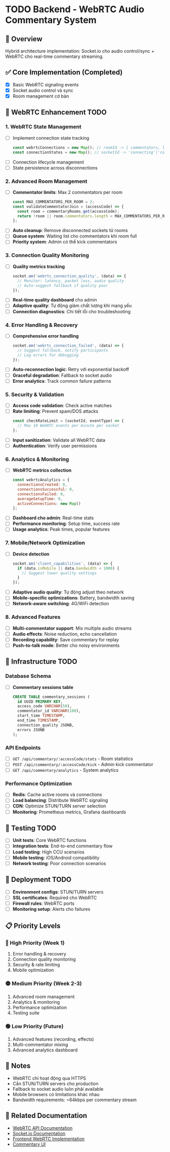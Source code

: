 # TODO Backend - WebRTC Audio Commentary System

## 🎯 Overview
Hybrid architecture implementation: Socket.io cho audio control/sync + WebRTC cho real-time commentary streaming.

## ✅ Core Implementation (Completed)
- [x] Basic WebRTC signaling events
- [x] Socket audio control và sync
- [x] Room management cơ bản

## 🚧 WebRTC Enhancement TODO

### 1. WebRTC State Management
- [ ] Implement connection state tracking
  ```javascript
  const webrtcConnections = new Map(); // roomId -> { commentators, listeners, connections }
  const connectionStates = new Map(); // socketId -> 'connecting'|'connected'|'disconnected'|'failed'
  ```
- [ ] Connection lifecycle management
- [ ] State persistence across disconnections

### 2. Advanced Room Management
- [ ] **Commentator limits**: Max 2 commentators per room
  ```javascript
  const MAX_COMMENTATORS_PER_ROOM = 2;
  const validateCommentatorJoin = (accessCode) => {
    const room = commentaryRooms.get(accessCode);
    return !room || room.commentators.length < MAX_COMMENTATORS_PER_ROOM;
  };
  ```
- [ ] **Auto cleanup**: Remove disconnected sockets từ rooms
- [ ] **Queue system**: Waiting list cho commentators khi room full
- [ ] **Priority system**: Admin có thể kick commentators

### 3. Connection Quality Monitoring
- [ ] **Quality metrics tracking**
  ```javascript
  socket.on('webrtc_connection_quality', (data) => {
    // Monitor: latency, packet loss, audio quality
    // Auto-suggest fallback if quality poor
  });
  ```
- [ ] **Real-time quality dashboard** cho admin
- [ ] **Adaptive quality**: Tự động giảm chất lượng khi mạng yếu
- [ ] **Connection diagnostics**: Chi tiết lỗi cho troubleshooting

### 4. Error Handling & Recovery
- [ ] **Comprehensive error handling**
  ```javascript
  socket.on('webrtc_connection_failed', (data) => {
    // Suggest fallback, notify participants
    // Log errors for debugging
  });
  ```
- [ ] **Auto-reconnection logic**: Retry với exponential backoff
- [ ] **Graceful degradation**: Fallback to socket audio
- [ ] **Error analytics**: Track common failure patterns

### 5. Security & Validation
- [ ] **Access code validation**: Check active matches
- [ ] **Rate limiting**: Prevent spam/DOS attacks
  ```javascript
  const checkRateLimit = (socketId, eventType) => {
    // Max 10 WebRTC events per minute per socket
  };
  ```
- [ ] **Input sanitization**: Validate all WebRTC data
- [ ] **Authentication**: Verify user permissions

### 6. Analytics & Monitoring
- [ ] **WebRTC metrics collection**
  ```javascript
  const webrtcAnalytics = {
    connectionsCreated: 0,
    connectionsSuccessful: 0,
    connectionsFailed: 0,
    averageSetupTime: 0,
    activeConnections: new Map()
  };
  ```
- [ ] **Dashboard cho admin**: Real-time stats
- [ ] **Performance monitoring**: Setup time, success rate
- [ ] **Usage analytics**: Peak times, popular features

### 7. Mobile/Network Optimization
- [ ] **Device detection**
  ```javascript
  socket.on('client_capabilities', (data) => {
    if (data.isMobile || data.bandwidth < 1000) {
      // Suggest lower quality settings
    }
  });
  ```
- [ ] **Adaptive audio quality**: Tự động adjust theo network
- [ ] **Mobile-specific optimizations**: Battery, bandwidth saving
- [ ] **Network-aware switching**: 4G/WiFi detection

### 8. Advanced Features
- [ ] **Multi-commentator support**: Mix multiple audio streams
- [ ] **Audio effects**: Noise reduction, echo cancellation
- [ ] **Recording capability**: Save commentary for replay
- [ ] **Push-to-talk mode**: Better cho noisy environments

## 🔧 Infrastructure TODO

### Database Schema
- [ ] **Commentary sessions table**
  ```sql
  CREATE TABLE commentary_sessions (
    id UUID PRIMARY KEY,
    access_code VARCHAR(50),
    commentator_id VARCHAR(100),
    start_time TIMESTAMP,
    end_time TIMESTAMP,
    connection_quality JSONB,
    errors JSONB
  );
  ```

### API Endpoints
- [ ] `GET /api/commentary/:accessCode/stats` - Room statistics
- [ ] `POST /api/commentary/:accessCode/kick` - Admin kick commentator
- [ ] `GET /api/commentary/analytics` - System analytics

### Performance Optimization
- [ ] **Redis**: Cache active rooms và connections
- [ ] **Load balancing**: Distribute WebRTC signaling
- [ ] **CDN**: Optimize STUN/TURN server selection
- [ ] **Monitoring**: Prometheus metrics, Grafana dashboards

## 📱 Testing TODO
- [ ] **Unit tests**: Core WebRTC functions
- [ ] **Integration tests**: End-to-end commentary flow
- [ ] **Load testing**: High CCU scenarios
- [ ] **Mobile testing**: iOS/Android compatibility
- [ ] **Network testing**: Poor connection scenarios

## 🚀 Deployment TODO
- [ ] **Environment configs**: STUN/TURN servers
- [ ] **SSL certificates**: Required cho WebRTC
- [ ] **Firewall rules**: WebRTC ports
- [ ] **Monitoring setup**: Alerts cho failures

## 📋 Priority Levels

### 🔴 High Priority (Week 1)
1. Error handling & recovery
2. Connection quality monitoring  
3. Security & rate limiting
4. Mobile optimization

### 🟡 Medium Priority (Week 2-3)
1. Advanced room management
2. Analytics & monitoring
3. Performance optimization
4. Testing suite

### 🟢 Low Priority (Future)
1. Advanced features (recording, effects)
2. Multi-commentator mixing
3. Advanced analytics dashboard

## 📝 Notes
- WebRTC chỉ hoạt động qua HTTPS
- Cần STUN/TURN servers cho production
- Fallback to socket audio luôn phải available
- Mobile browsers có limitations khác nhau
- Bandwidth requirements: ~64kbps per commentary stream

## 🔗 Related Documentation
- [WebRTC API Documentation](https://developer.mozilla.org/en-US/docs/Web/API/WebRTC_API)
- [Socket.io Documentation](https://socket.io/docs/)
- [Frontend WebRTC Implementation](src/contexts/AudioContext.jsx)
- [Commentary UI](src/components/sections/CommentarySection.jsx)
